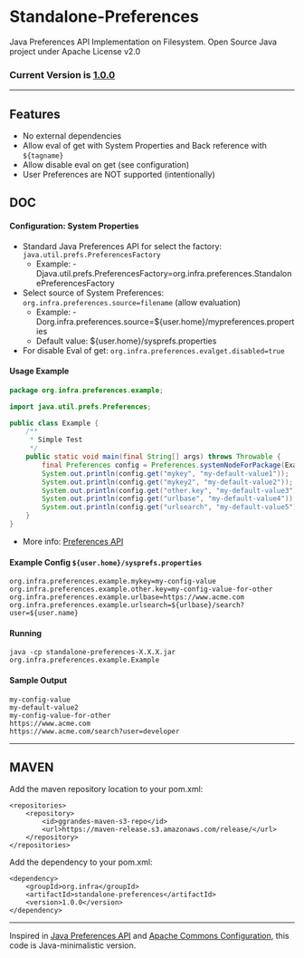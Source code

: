 # Standalone-Preferences

Java Preferences API Implementation on Filesystem. Open Source Java project under Apache License v2.0

### Current Version is [1.0.0](https://maven-release.s3.amazonaws.com/release/org/infra/standalone-preferences/1.0.0/standalone-preferences-1.0.0.jar)

---

## Features

 - No external dependencies
 - Allow eval of get with System Properties and Back reference with ```${tagname}```
 - Allow disable eval on get (see configuration)
 - User Preferences are NOT supported (intentionally)

## DOC


#### Configuration: System Properties


 - Standard Java Preferences API for select the factory: ```java.util.prefs.PreferencesFactory```
   - Example: -Djava.util.prefs.PreferencesFactory=org.infra.preferences.StandalonePreferencesFactory
 - Select source of System Preferences: ```org.infra.preferences.source=filename``` (allow evaluation)
   - Example: -Dorg.infra.preferences.source=${user.home}/mypreferences.properties
   - Default value: ${user.home}/sysprefs.properties   
 - For disable Eval of get: ```org.infra.preferences.evalget.disabled=true```


#### Usage Example

```java
package org.infra.preferences.example;

import java.util.prefs.Preferences;

public class Example {
	/**
	 * Simple Test
	 */
	public static void main(final String[] args) throws Throwable {
		final Preferences config = Preferences.systemNodeForPackage(Example.class);
		System.out.println(config.get("mykey", "my-default-value1"));
		System.out.println(config.get("mykey2", "my-default-value2"));
		System.out.println(config.get("other.key", "my-default-value3"));
		System.out.println(config.get("urlbase", "my-default-value4"));
		System.out.println(config.get("urlsearch", "my-default-value5"));
	}
}
```

* More info: [Preferences API](http://docs.oracle.com/javase/7/docs/api/java/util/prefs/Preferences.html)


#### Example Config ```${user.home}/sysprefs.properties```

```properties
org.infra.preferences.example.mykey=my-config-value
org.infra.preferences.example.other.key=my-config-value-for-other
org.infra.preferences.example.urlbase=https://www.acme.com
org.infra.preferences.example.urlsearch=${urlbase}/search?user=${user.name}
```


#### Running

```
java -cp standalone-preferences-X.X.X.jar org.infra.preferences.example.Example
```


#### Sample Output

```
my-config-value
my-default-value2
my-config-value-for-other
https://www.acme.com
https://www.acme.com/search?user=developer
```

---

## MAVEN

Add the maven repository location to your pom.xml: 

    <repositories>
        <repository>
            <id>ggrandes-maven-s3-repo</id>
            <url>https://maven-release.s3.amazonaws.com/release/</url>
        </repository>
    </repositories>

Add the dependency to your pom.xml:

    <dependency>
        <groupId>org.infra</groupId>
        <artifactId>standalone-preferences</artifactId>
        <version>1.0.0</version>
    </dependency>

---
Inspired in [Java Preferences API](http://docs.oracle.com/javase/7/docs/technotes/guides/preferences/index.html) and [Apache Commons Configuration](http://commons.apache.org/configuration/), this code is Java-minimalistic version.
